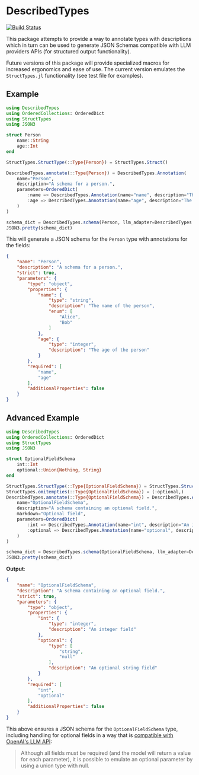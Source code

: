 # DescribedTypes

[![Build Status](https://github.com/algunion/DescribedTypes.jl/actions/workflows/CI.yml/badge.svg?branch=main)](https://github.com/algunion/DescribedTypes.jl/actions/workflows/CI.yml?query=branch%3Amain)

This package attempts to provide a way to annotate types with descriptions which in turn can be used to generate JSON Schemas compatible with LLM providers APIs (for structured output functionality).

Future versions of this package will provide specialized macros for increased ergonomics and ease of use. The current version emulates the `StructTypes.jl` functionality (see test file for examples).

## Example

```julia
using DescribedTypes
using OrderedCollections: OrderedDict
using StructTypes
using JSON3

struct Person
    name::String
    age::Int
end

StructTypes.StructType(::Type{Person}) = StructTypes.Struct()

DescribedTypes.annotate(::Type{Person}) = DescribedTypes.Annotation(
    name="Person",
    description="A schema for a person.",
    parameters=OrderedDict(
        :name => DescribedTypes.Annotation(name="name", description="The name of the person", enum=["Alice", "Bob"]),
        :age => DescribedTypes.Annotation(name="age", description="The age of the person")
    )
)

schema_dict = DescribedTypes.schema(Person, llm_adapter=DescribedTypes.OPENAI)
JSON3.pretty(schema_dict)
```

This will generate a JSON schema for the `Person` type with annotations for the fields:

```json
{
    "name": "Person",
    "description": "A schema for a person.",
    "strict": true,
    "parameters": {
        "type": "object",
        "properties": {
            "name": {
                "type": "string",
                "description": "The name of the person",
                "enum": [
                    "Alice",
                    "Bob"
                ]
            },
            "age": {
                "type": "integer",
                "description": "The age of the person"
            }
        },
        "required": [
            "name",
            "age"
        ],
        "additionalProperties": false
    }
}
```

## Advanced Example

```julia
using DescribedTypes
using OrderedCollections: OrderedDict
using StructTypes
using JSON3

struct OptionalFieldSchema
    int::Int
    optional::Union{Nothing, String}
end

StructTypes.StructType(::Type{OptionalFieldSchema}) = StructTypes.Struct()
StructTypes.omitempties(::Type{OptionalFieldSchema}) = (:optional,)
DescribedTypes.annotate(::Type{OptionalFieldSchema}) = DescribedTypes.Annotation(
    name="OptionalFieldSchema",
    description="A schema containing an optional field.",
    markdown="Optional field",
    parameters=OrderedDict(
        :int => DescribedTypes.Annotation(name="int", description="An integer field"),
        :optional => DescribedTypes.Annotation(name="optional", description="An optional string field")
    )
)

schema_dict = DescribedTypes.schema(OptionalFieldSchema, llm_adapter=DescribedTypes.OPENAI)
JSON3.pretty(schema_dict)
```

**Output**:
```json
{
    "name": "OptionalFieldSchema",
    "description": "A schema containing an optional field.",
    "strict": true,
    "parameters": {
        "type": "object",
        "properties": {
            "int": {
                "type": "integer",
                "description": "An integer field"
            },
            "optional": {
                "type": [
                    "string",
                    "null"
                ],
                "description": "An optional string field"
            }
        },
        "required": [
            "int",
            "optional"
        ],
        "additionalProperties": false
    }
}
```

This above ensures a JSON schema for the `OptionalFieldSchema` type, including handling for optional fields in a way that is [compatible with OpenAI's LLM API](https://platform.openai.com/docs/guides/structured-outputs/supported-schemas?format=without-parse#all-fields-must-be-required):
> Although all fields must be required (and the model will return a value for each parameter), it is possible to emulate an optional parameter by using a union type with null.


